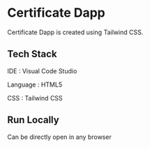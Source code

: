 # Certificate Dapp

Certificate Dapp  is created using  Tailwind CSS.

## Tech Stack 

IDE : Visual Code Studio

Language : HTML5

CSS : Tailwind CSS

## Run Locally 

Can be directly open in any browser

